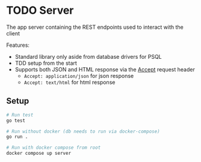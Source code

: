 # TODO Server

The app server containing the REST endpoints used to interact with the client

Features:
- Standard library only aside from database drivers for PSQL
- TDD setup from the start
- Supports both JSON and HTML response via the [Accept](https://developer.mozilla.org/en-US/docs/Web/HTTP/Headers/Accept) request header
  - `Accept: application/json` for json response
  - `Accept: text/html` for html response

## Setup
```bash
# Run test
go test

# Run without docker (db needs to run via docker-compose)
go run .

# Run with docker compose from root
docker compose up server
```
